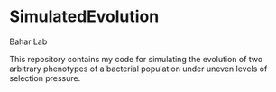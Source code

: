 # SimulatedEvolution

Bahar Lab

This repository contains my code for simulating the evolution of two arbitrary phenotypes of a bacterial population under uneven levels of selection pressure. 
